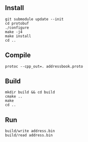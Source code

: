 ## Install
```shell script
git submodule update --init 
cd protobuf
./configure
make -j4
make install
cd ..
```

## Compile
```shell script
protoc --cpp_out=. addressbook.proto
```

## Build
```shell script
mkdir build && cd build
cmake ..
make 
cd ..
```

## Run
```shell script
build/write address.bin
build/read address.bin
```